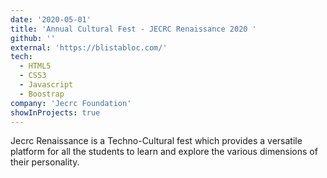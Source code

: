 ```yaml
---
date: '2020-05-01'
title: 'Annual Cultural Fest - JECRC Renaissance 2020 '
github: ''
external: 'https://blistabloc.com/'
tech:
  - HTML5
  - CSS3
  - Javascript
  - Boostrap
company: 'Jecrc Foundation'
showInProjects: true
---
```


Jecrc Renaissance is a Techno-Cultural fest which provides a versatile platform for all the students to learn and explore the various dimensions of their personality.
